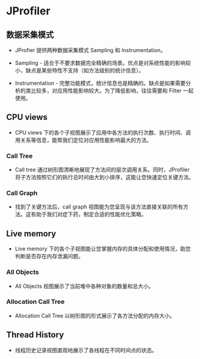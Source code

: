 # JProfiler

## 数据采集模式

* JProfier 提供两种数据采集模式 Sampling 和 Instrumentation。

* Sampling - 适合于不要求数据完全精确的场景。优点是对系统性能的影响较小，缺点是某些特性不支持（如方法级别的统计信息）。

* Instrumentation - 完整功能模式，统计信息也是精确的。缺点是如果需要分析的类比较多，对应用性能影响较大。为了降低影响，往往需要和 Filter 一起使用。

## CPU views

* CPU views 下的各个子视图展示了应用中各方法的执行次数、执行时间、调用关系等信息，能帮我们定位对应用性能影响最大的方法。

### Call Tree
* Call tree 通过树形图清晰地展现了方法间的层次调用关系。同时，JProfiler 将子方法按照它们的执行总时间由大到小排序，这能让您快速定位关键方法。

### Call Graph
* 找到了关键方法后，call graph 视图能为您呈现与该方法直接关联的所有方法。这有助于我们对症下药，制定合适的性能优化策略。

## Live memory
* Live memory 下的各个子视图能让您掌握内存的具体分配和使用情况，助您判断是否存在内存泄漏问题。

### All Objects
* All Objects 视图展示了当前堆中各种对象的数量和总大小。

### Allocation Call Tree
* Allocation Call Tree 以树形图的形式展示了各方法分配的内存大小。

## Thread History
* 线程历史记录视图直观地展示了各线程在不同时间点的状态。


